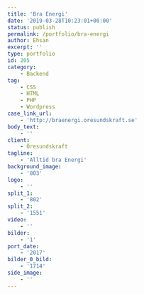 ```yaml
---
title: 'Bra Energi'
date: '2019-03-28T10:23:01+00:00'
status: publish
permalink: /portfolio/bra-energi
author: Ehsan
excerpt: ''
type: portfolio
id: 205
category:
    - Backend
tag:
    - CSS
    - HTML
    - PHP
    - Wordpress
case_link_url:
    - 'http://braenergi.oresundskraft.se'
body_text:
    - ''
client:
    - Öresundskraft
tagline:
    - 'Alltid bra Energi'
background_image:
    - '803'
logo:
    - ''
split_1:
    - '802'
split_2:
    - '1551'
video:
    - ''
bilder:
    - '1'
port_date:
    - '2017'
bilder_0_bild:
    - '1714'
side_image:
    - ''
---
```

<!DOCTYPE html PUBLIC "-//W3C//DTD HTML 4.0 Transitional//EN" "http://www.w3.org/TR/REC-html40/loose.dtd">
<?xml encoding="UTF-8">
